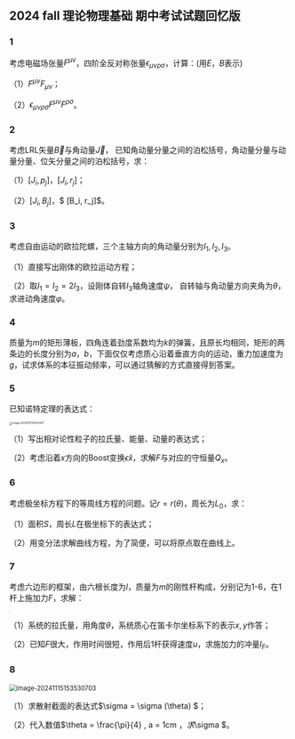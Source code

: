 ## 2024 fall 理论物理基础 期中考试试题回忆版

### 1

考虑电磁场张量$F^{\mu \nu}$，四阶全反对称张量$\epsilon_{\mu \nu \rho \sigma}$，计算：(用$E$，$B$表示)

（1）$F^{\mu \nu} F_{\mu \nu}$；

（2）$\epsilon_{\mu \nu \rho \sigma}F^{\mu \nu}F^{\rho \sigma}$。

### 2

考虑LRL矢量$\vec B$与角动量$\vec J$， 已知角动量分量之间的泊松括号，角动量分量与动量分量、位矢分量之间的泊松括号，求：

（1）$[J_i, p_j]$，$[J_i, r_j]$；

（2）$[J_i, B_j]$，$ [B_i, r_j]$。

### 3

考虑自由运动的欧拉陀螺，三个主轴方向的角动量分别为$I_1, I_2, I_3$。

（1）直接写出刚体的欧拉运动方程；

（2）取$I_1 = I_2 = 2I_3$，设刚体自转$I_3$轴角速度$\psi$， 自转轴与角动量方向夹角为$\theta$，求进动角速度$\varphi$。

### 4

质量为$m$的矩形薄板，四角连着劲度系数均为$k$的弹簧，且原长均相同，矩形的两条边的长度分别为$a$，$b$，下面仅仅考虑质心沿着垂直方向的运动，重力加速度为$g$，试求体系的本征振动频率，可以通过猜解的方式直接得到答案。

### 5

已知诺特定理的表达式：

<img src="C:\Users\HP\AppData\Roaming\Typora\typora-user-images\image-20241115154132167.png" alt="image-20241115154132167" style="zoom:33%;" />

（1）写出相对论性粒子的拉氏量、能量、动量的表达式；

（2）考虑沿着$x$方向的Boost变换$\epsilon \hat x$，求解$F$与对应的守恒量$Q_x$。

### 6

考虑极坐标方程下的等周线方程的问题。记$r=r(\theta)$，周长为$L_0$，求：

（1）面积$S$，周长$L$在极坐标下的表达式；

（2）用变分法求解曲线方程，为了简便，可以将原点取在曲线上。

### 7

考虑六边形的框架，由六根长度为$l$，质量为$m$的刚性杆构成，分别记为1-6，在1杆上施加力$F$，求解：

<img src="C:\Users\HP\Desktop\2024fall\理论物理基础I\T7.jpg" alt="T7" style="zoom:10%;" />

（1）系统的拉氏量，用角度$\theta$，系统质心在笛卡尔坐标系下的表示$x,y$作答；

（2）已知$F$很大，作用时间很短，作用后1杆获得速度$u$，求施加力的冲量$I_F$。

### 8

<img src="C:\Users\HP\AppData\Roaming\Typora\typora-user-images\image-20241115153530703.png" alt="image-20241115153530703" style="zoom:80%;" />

（1）求散射截面的表达式$\sigma = \sigma (\theta) $；

（2）代入数值$\theta = \frac{\pi}{4} , a = 1cm $，求$\sigma $。